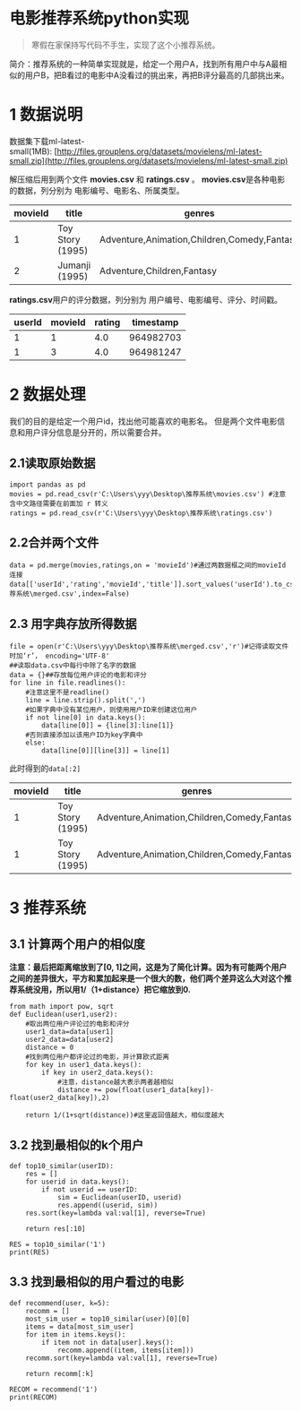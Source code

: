 # 电影推荐系统python实现
>寒假在家保持写代码不手生，实现了这个小推荐系统。

简介：推荐系统的一种简单实现就是，给定一个用户A，找到所有用户中与A最相似的用户B，把B看过的电影中A没看过的挑出来，再把B评分最高的几部挑出来。
# 1 数据说明
数据集下载ml-latest-small(1MB): [http://files.grouplens.org/datasets/movielens/ml-latest-small.zip](http://files.grouplens.org/datasets/movielens/ml-latest-small.zip)

解压缩后用到两个文件 **movies.csv** 和 **ratings.csv** 。
**movies.csv**是各种电影的数据，列分别为 电影编号、电影名、所属类型。

| movieId | title | genres |
|--- | --- | --- | 
1  |Toy Story (1995) | Adventure,Animation,Children,Comedy,Fantasy
2   | Jumanji (1995)  |    Adventure,Children,Fantasy

**ratings.csv**用户的评分数据，列分别为 用户编号、电影编号、评分、时间戳。

|userId | movieId | rating | timestamp|
| --- | ---- | ---- | ---|
1  |1   |  4.0 | 964982703
1  |3   | 4.0  |964981247
# 2 数据处理
我们的目的是给定一个用户id，找出他可能喜欢的电影名。
但是两个文件电影信息和用户评分信息是分开的，所以需要合并。
## 2.1读取原始数据
```
import pandas as pd
movies = pd.read_csv(r'C:\Users\yyy\Desktop\推荐系统\movies.csv') #注意含中文路径需要在前面加 r 转义
ratings = pd.read_csv(r'C:\Users\yyy\Desktop\推荐系统\ratings.csv')
```
## 2.2合并两个文件
```
data = pd.merge(movies,ratings,on = 'movieId')#通过两数据框之间的movieId连接
data[['userId','rating','movieId','title']].sort_values('userId').to_csv(r'C:\Users\yyy\Desktop\推荐系统\merged.csv',index=False)
```
## 2.3 用字典存放所得数据
```
file = open(r'C:\Users\yyy\Desktop\推荐系统\merged.csv','r')#记得读取文件时加‘r’， encoding='UTF-8'
##读取data.csv中每行中除了名字的数据
data = {}##存放每位用户评论的电影和评分
for line in file.readlines():
    #注意这里不是readline()
    line = line.strip().split(',')
    #如果字典中没有某位用户，则使用用户ID来创建这位用户
    if not line[0] in data.keys():
        data[line[0]] = {line[3]:line[1]}
    #否则直接添加以该用户ID为key字典中
    else:
        data[line[0]][line[3]] = line[1]
```
此时得到的`data[:2]`

|movieId      |       title    |   genres  |userId|rating|timestamp|
|--- | --- | --- | --- | --- | --- |
1 | Toy Story (1995) | Adventure,Animation,Children,Comedy,Fantasy    |1| 4.0 | 964982703
1 | Toy Story (1995) | Adventure,Animation,Children,Comedy,Fantasy   | 5 |4.0 |  847434962 
# 3 推荐系统
## 3.1 计算两个用户的相似度
**注意：最后把距离缩放到了[0, 1]之间，这是为了简化计算。因为有可能两个用户之间的差异很大，平方和累加起来是一个很大的数，他们两个差异这么大对这个推荐系统没用，所以用1/（1+distance）把它缩放到0.**
```
from math import pow, sqrt
def Euclidean(user1,user2):
    #取出两位用户评论过的电影和评分
    user1_data=data[user1]
    user2_data=data[user2]
    distance = 0
    #找到两位用户都评论过的电影，并计算欧式距离
    for key in user1_data.keys():
        if key in user2_data.keys():
            #注意，distance越大表示两者越相似
            distance += pow(float(user1_data[key])-float(user2_data[key]),2)
 
    return 1/(1+sqrt(distance))#这里返回值越大，相似度越大
```
## 3.2 找到最相似的k个用户
```
def top10_similar(userID):
    res = []
    for userid in data.keys():
        if not userid == userID:
            sim = Euclidean(userID, userid)
            res.append((userid, sim))
    res.sort(key=lambda val:val[1], reverse=True)
    
    return res[:10]
    
RES = top10_similar('1')
print(RES)
```
## 3.3 找到最相似的用户看过的电影
```
def recommend(user, k=5):
    recomm = []
    most_sim_user = top10_similar(user)[0][0]
    items = data[most_sim_user]
    for item in items.keys():
        if item not in data[user].keys():
            recomm.append((item, items[item]))
    recomm.sort(key=lambda val:val[1], reverse=True)
    
    return recomm[:k]
        
RECOM = recommend('1')
print(RECOM)
```
